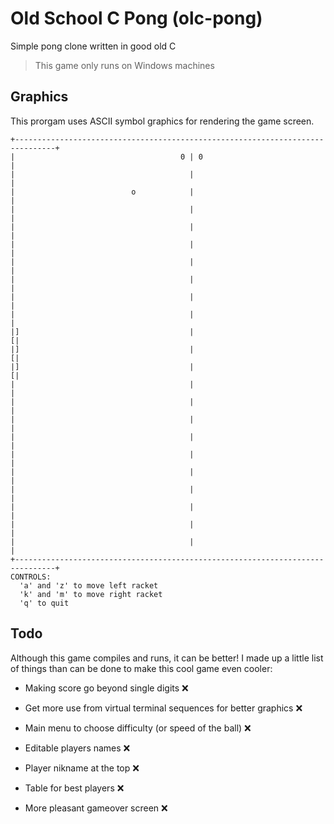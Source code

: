 # Old School C Pong (olc-pong)

Simple pong clone written in good old C

> This game only runs on Windows machines

## Graphics

This prorgam uses ASCII symbol graphics for rendering the game screen.

```console
+-------------------------------------------------------------------------------+
|                                     0 | 0                                     |
|                                       |                                       |
|                          o            |                                       |
|                                       |                                       |
|                                       |                                       |
|                                       |                                       |
|                                       |                                       |
|                                       |                                       |
|                                       |                                       |
|                                       |                                       |
|]                                      |                                      [|
|]                                      |                                      [|
|]                                      |                                      [|
|                                       |                                       |
|                                       |                                       |
|                                       |                                       |
|                                       |                                       |
|                                       |                                       |
|                                       |                                       |
|                                       |                                       |
|                                       |                                       |
|                                       |                                       |
|                                       |                                       |
+-------------------------------------------------------------------------------+
CONTROLS:
  'a' and 'z' to move left racket
  'k' and 'm' to move right racket
  'q' to quit
```

## Todo

Although this game compiles and runs, it can be better!
I made up a little list of things than can be done to make
this cool game even cooler:

- Making score go beyond single digits ❌

- Get more use from virtual terminal sequences for better graphics ❌

- Main menu to choose difficulty (or speed of the ball) ❌

- Editable players names ❌

- Player nikname at the top ❌

- Table for best players ❌

- More pleasant gameover screen ❌
